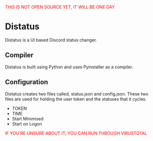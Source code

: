 <span style="color: red;">THIS IS NOT OPEN SOURCE YET, IT WILL BE ONE DAY</span>

# Distatus
Distatus is a UI based Discord status changer.

## Compiler
Distatus is built using Python and uses Pyinstaller as a compiler.

## Configuration
Distatus creates two files called, status.json and config.json. These two files are used for holding the user token and the statuses that it cycles.

- TOKEN
- TIME
- Start Minimised
- Start on Logon

<span style="color: red;">IF YOU'RE UNSURE ABOUT IT, YOU CAN RUN THROUGH VIRUSTOTAL</span>

